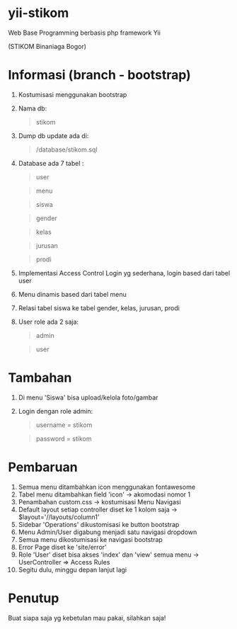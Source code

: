 # yii-stikom
Web Base Programming berbasis php framework Yii

(STIKOM Binaniaga Bogor)

# Informasi (branch - bootstrap)
1. Kostumisasi menggunakan bootstrap
2. Nama db: 
    > stikom

3. Dump db update ada di:
    > /database/stikom.sql

4. Database ada 7 tabel :
    > user

    > menu

    > siswa

    > gender

    > kelas

    > jurusan

    > prodi

5. Implementasi Access Control Login yg sederhana, login based dari tabel user
6. Menu dinamis based dari tabel menu
7. Relasi tabel siswa ke tabel gender, kelas, jurusan, prodi 
8. User role ada 2 saja:
    > admin

    > user

# Tambahan
1. Di menu 'Siswa' bisa upload/kelola foto/gambar
2. Login dengan role admin:
    > username = stikom
    
    > password = stikom

# Pembaruan
1. Semua menu ditambahkan icon menggunakan fontawesome
2. Tabel menu ditambahkan field 'icon' -> akomodasi nomor 1
3. Penambahan custom.css -> kostumisasi Menu Navigasi
4. Default layout setiap controller diset ke 1 kolom saja -> $layout='//layouts/column1' 
5. Sidebar 'Operations' dikustomisasi ke button bootstrap
6. Menu Admin/User digabung menjadi satu navigasi dropdown
7. Semua menu dikostumisasi ke navigasi bootstrap
8. Error Page diset ke 'site/error'
9. Role 'User' diset bisa akses 'index' dan 'view' semua menu -> UserController => Access Rules
10. Segitu dulu, minggu depan lanjut lagi 

# Penutup
Buat siapa saja yg kebetulan mau pakai, silahkan saja!
